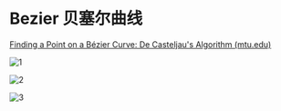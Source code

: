 # Bezier 贝塞尔曲线

[Finding a Point on a Bézier Curve: De Casteljau's Algorithm (mtu.edu)](https://pages.mtu.edu/~shene/COURSES/cs3621/NOTES/spline/Bezier/de-casteljau.html)

![1](src/1.jpg)

![2](src/2.jpg)

![3](src/3.jpg)
